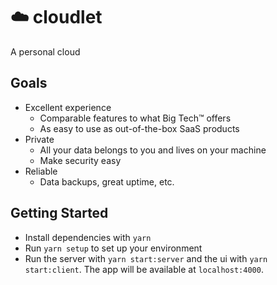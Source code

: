 # ☁️ cloudlet

A personal cloud

## Goals

- Excellent experience
  - Comparable features to what Big Tech™ offers
  - As easy to use as out-of-the-box SaaS products
- Private
  - All your data belongs to you and lives on your machine
  - Make security easy
- Reliable
  - Data backups, great uptime, etc.

## Getting Started

- Install dependencies with `yarn`
- Run `yarn setup` to set up your environment
- Run the server with `yarn start:server` and the ui with `yarn start:client`. The app will be available at `localhost:4000`.
